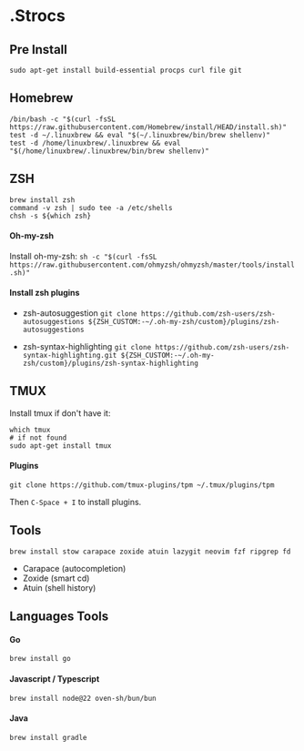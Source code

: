 # .Strocs

## Pre Install 
`sudo apt-get install build-essential procps curl file git`


## Homebrew
```
/bin/bash -c "$(curl -fsSL https://raw.githubusercontent.com/Homebrew/install/HEAD/install.sh)"
test -d ~/.linuxbrew && eval "$(~/.linuxbrew/bin/brew shellenv)"
test -d /home/linuxbrew/.linuxbrew && eval "$(/home/linuxbrew/.linuxbrew/bin/brew shellenv)"
```

## ZSH
```
brew install zsh
command -v zsh | sudo tee -a /etc/shells
chsh -s ${which zsh}
```


#### Oh-my-zsh

Install oh-my-zsh:
`sh -c "$(curl -fsSL https://raw.githubusercontent.com/ohmyzsh/ohmyzsh/master/tools/install.sh)"`

#### Install zsh plugins

- zsh-autosuggestion
    `git clone https://github.com/zsh-users/zsh-autosuggestions ${ZSH_CUSTOM:-~/.oh-my-zsh/custom}/plugins/zsh-autosuggestions`

- zsh-syntax-highlighting
    `git clone https://github.com/zsh-users/zsh-syntax-highlighting.git ${ZSH_CUSTOM:-~/.oh-my-zsh/custom}/plugins/zsh-syntax-highlighting`



## TMUX

Install tmux if don't have it:
``` 
which tmux
# if not found
sudo apt-get install tmux
```

#### Plugins
`git clone https://github.com/tmux-plugins/tpm ~/.tmux/plugins/tpm`

Then `C-Space + I` to install plugins.

## Tools
`brew install stow carapace zoxide atuin lazygit neovim fzf ripgrep fd`

- Carapace (autocompletion)
- Zoxide (smart cd)
- Atuin (shell history)


## Languages Tools

#### Go
`brew install go`

#### Javascript / Typescript
`brew install node@22 oven-sh/bun/bun`

####  Java
`brew install gradle`

